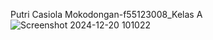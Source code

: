 Putri Casiola Mokodongan-f55123008_Kelas A
![Screenshot 2024-12-20 101022](https://github.com/user-attachments/assets/73b3dd3d-043a-499e-a39d-f5038b613fc2)
